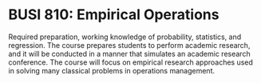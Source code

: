 # BUSI 810: Empirical Operations

Required preparation, working knowledge of probability, statistics, and regression. The course prepares students to perform academic research, and it will be conducted in a manner that simulates an academic research conference. The course will focus on empirical research approaches used in solving many classical problems in operations management.